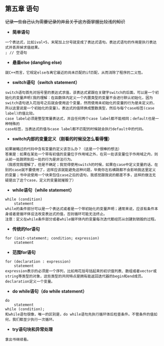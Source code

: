 ## 第五章 语句

~~记录一些自己认为需要记录的并且关于这方面掌握比较浅的知识~~

- **简单语句**

```
一个表达式，比如ival+5，末尾加上分号就变成了表达式语句。表达式语句的作用是执行表达式并丢弃掉求值结果。
; // 空语句
```

- **悬垂else (dangling else)**

```
就C++而言，它规定else与离它最近的尚未匹配的if匹配，从而消除了程序的二义性。
```

- **switch语句（switch statement）**

```
switch语句首先对括号里的表达式求值，该表达式紧跟在关键字switch的后面，可以是一个初始化的变量声明(我的理解：在函数体内定义一个内置类型的变量不会进行默认初始化，因为switch语句进入花括号之后就会使用这个变量，然而使用未初始化的变量的行为是未定义的，所以这里说是一个初始化的变量)。表达式的值转换成整数类型，然后与每个case标签(case label)的值比较。
case label必须是整型常量表达式，并且任何两个case label都不能相同；default也是一种特殊的
case标签，当表达式的值与case label都不匹配的时候就会执行default中的代码。
```

- **switch内部的变量定义（刚看的时候没怎么看得懂）**

```
如果被略过的代码中含有变量的定义该怎么办？（这是一个很棒的想法）
答案是：如果在某处一个带有初值的变量位于作用域之外，在另一处该变量位于作用域之内，则从前一处跳转到后一处的行为是非法行为。
（我感觉我理解了，但是不确定；我觉得使用switch的时候，如果在case中定义变量的话，在别的case就不要使用了，这样应该就能避免这种问题，毕竟你左右横跳都不会影响我这里定义的变量；书中说使用一个块来包住case之后的语句，我感觉跟我说的都差不多，这样的做法无疑是出了这个case，定义的变量就摧毁了）
```

- **while语句（while statement）**

```
while (condition)
	statement
while的条件部分可以是一个表达式或者是一个带初始化的变量声明；通常来说，应该有条件本身或者是循环体设法改变表达式的值，否则循环可能无法终止。
注意：定义在while条件部分或者while循环体内的变量每次迭代都经历从创建到销毁的过程。
```

- **传统的for语句**

```
for (init-statement; condition; expression)
	statement
```

- **范围for语句**

```
for (declaration : expression)
	statement
expression表示的必须是一个序列，比如用花括号括起来的初识值列表、数组或者vector或string等类型的对象，这些类型的共同特点是拥有能返回迭代器的begin和end成员。
declaration定义一个变量。
```

- **do while语句（do while statement）**

```
do
	statement
while (condition);
和while语句很像，唯一的区别是，do while语句先执行循环体后检查条件。不管条件的值如何，我们都至少执行一次循环。
```

- **try语句块和异常处理**

```
拿出书继续看。
```

